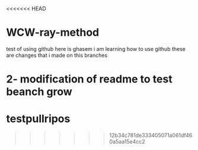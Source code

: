 <<<<<<< HEAD
# WCW-ray-method
test of using github 
here is ghasem i am learning how to use github 
these are changes that i made on this branches

2- modification of readme to test beanch grow
=======
# testpullripos
>>>>>>> 12b34c781de333405071a061df460a5aa15e4cc2
